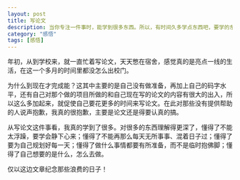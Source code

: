 ---layout: posttitle: 写论文description: 当你专注一件事时，能学到很多东西。所以，有时间久多学点东西吧，要学的东西真的很多，突然感觉自己太渺小了，还不知进取。 category: "感悟"tags: [感悟]---年初，从到学校来，就一直忙着写论文，天天憋在宿舍，感觉真的是亮点一线的生活，在这一个多月的时间里都没怎么出校门。为什么到现在才完成能？这其中主要的是自己没有做准备，再加上自己的码字水平，还有自己对那个做的项目所做的和自己现在写的论文的内容有很大的出入，所以这么多加起来，就促使自己要花更多的时间来写论文。在此对那些没有提供帮助的人说声抱歉，我真的很抱歉，主要是论文还是得要认真的搞。从写论文这件事看，我真的学到了很多。对很多的东西理解得更深了，懂得了不能太浮躁，要学会静下心来；懂得了不能再那么每天无所事事、混着日子过；懂得了要为自己规划好每一天；懂得了做什么事情都要有所准备，而不是临时抱佛脚；懂得了自己想要的是什么，怎么去做。仅以这边文章纪念那些浪费的日子！